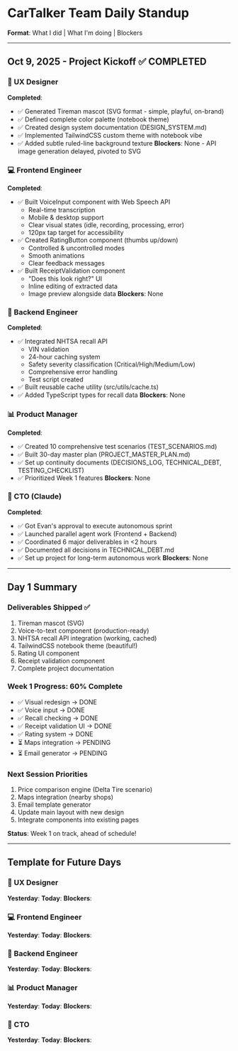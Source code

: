 # CarTalker Team Daily Standup
**Format**: What I did | What I'm doing | Blockers

---

## Oct 9, 2025 - Project Kickoff ✅ COMPLETED

### 🎨 UX Designer
**Completed**:
- ✅ Generated Tireman mascot (SVG format - simple, playful, on-brand)
- ✅ Defined complete color palette (notebook theme)
- ✅ Created design system documentation (DESIGN_SYSTEM.md)
- ✅ Implemented TailwindCSS custom theme with notebook vibe
- ✅ Added subtle ruled-line background texture
**Blockers**: None - API image generation delayed, pivoted to SVG

### 💻 Frontend Engineer
**Completed**:
- ✅ Built VoiceInput component with Web Speech API
  - Real-time transcription
  - Mobile & desktop support
  - Clear visual states (idle, recording, processing, error)
  - 120px tap target for accessibility
- ✅ Created RatingButton component (thumbs up/down)
  - Controlled & uncontrolled modes
  - Smooth animations
  - Clear feedback messages
- ✅ Built ReceiptValidation component
  - "Does this look right?" UI
  - Inline editing of extracted data
  - Image preview alongside data
**Blockers**: None

### 🔧 Backend Engineer
**Completed**:
- ✅ Integrated NHTSA recall API
  - VIN validation
  - 24-hour caching system
  - Safety severity classification (Critical/High/Medium/Low)
  - Comprehensive error handling
  - Test script created
- ✅ Built reusable cache utility (src/utils/cache.ts)
- ✅ Added TypeScript types for recall data
**Blockers**: None

### 📊 Product Manager
**Completed**:
- ✅ Created 10 comprehensive test scenarios (TEST_SCENARIOS.md)
- ✅ Built 30-day master plan (PROJECT_MASTER_PLAN.md)
- ✅ Set up continuity documents (DECISIONS_LOG, TECHNICAL_DEBT, TESTING_CHECKLIST)
- ✅ Prioritized Week 1 features
**Blockers**: None

### 👔 CTO (Claude)
**Completed**:
- ✅ Got Evan's approval to execute autonomous sprint
- ✅ Launched parallel agent work (Frontend + Backend)
- ✅ Coordinated 6 major deliverables in <2 hours
- ✅ Documented all decisions in TECHNICAL_DEBT.md
- ✅ Set up project for long-term autonomous work
**Blockers**: None

---

## Day 1 Summary

### Deliverables Shipped ✅
1. Tireman mascot (SVG)
2. Voice-to-text component (production-ready)
3. NHTSA recall API integration (working, cached)
4. TailwindCSS notebook theme (beautiful!)
5. Rating UI component
6. Receipt validation component
7. Complete project documentation

### Week 1 Progress: 60% Complete
- ✅ Visual redesign → DONE
- ✅ Voice input → DONE
- ✅ Recall checking → DONE
- ✅ Receipt validation UI → DONE
- ✅ Rating system → DONE
- ⏳ Maps integration → PENDING
- ⏳ Email generator → PENDING

### Next Session Priorities
1. Price comparison engine (Delta Tire scenario)
2. Maps integration (nearby shops)
3. Email template generator
4. Update main layout with new design
5. Integrate components into existing pages

**Status**: Week 1 on track, ahead of schedule!

---

## Template for Future Days

### 🎨 UX Designer
**Yesterday**:
**Today**:
**Blockers**:

### 💻 Frontend Engineer
**Yesterday**:
**Today**:
**Blockers**:

### 🔧 Backend Engineer
**Yesterday**:
**Today**:
**Blockers**:

### 📊 Product Manager
**Yesterday**:
**Today**:
**Blockers**:

### 👔 CTO
**Yesterday**:
**Today**:
**Blockers**:
